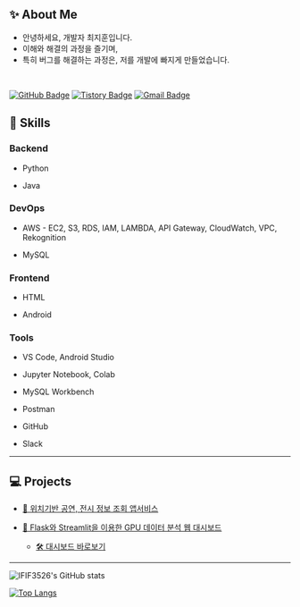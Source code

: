 ## ✨ About Me

- 안녕하세요, 개발자 최지훈입니다.
- 이해와 해결의 과정을 즐기며,
- 특히 버그를 해결하는 과정은, 저를 개발에 빠지게 만들었습니다.


<br>

[![GitHub Badge](https://img.shields.io/badge/GitHub-181717?style=flat&logo=GitHub&logoColor=white)](https://github.com/IFIF3526)
[![Tistory Badge](https://img.shields.io/badge/TSTORY-555263?style=flat&logoColor=white)](https://ifif3526.tistory.com/)
[![Gmail Badge](https://img.shields.io/badge/Gmail-D14836?style=flat&logo=Gmail&logoColor=white)](mailto:ifif3526@gmail.com)
<br/>

## 🔧 Skills

### Backend
- Python

- Java

### DevOps
- AWS - EC2, S3, RDS, IAM, LAMBDA, API Gateway, CloudWatch, VPC, Rekognition

- MySQL

### Frontend
- HTML

- Android

### Tools
- VS Code, Android Studio

- Jupyter Notebook, Colab

- MySQL Workbench

- Postman

- GitHub

- Slack

---

## 💻 Projects   
- [🎫 위치기반 공연, 전시 정보 조회 앱서비스](https://github.com/IFIF3526/WhatDoYouWantSee)

- [📰 Flask와 Streamlit을 이용한 GPU 데이터 분석 웹 대시보드](https://github.com/IFIF3526/GPUs-Compare)
  - [🛠 대시보드 바로보기](http://ec2-3-34-135-181.ap-northeast-2.compute.amazonaws.com:8501)
- - - 

![IFIF3526's GitHub stats](https://github-readme-stats.vercel.app/api?username=IFIF3526&show_icons=true&theme=onedark)

[![Top Langs](https://github-readme-stats.vercel.app/api/top-langs/?username=IFIF3526&layout=compact)](https://github.com/IFIF3526/github-readme-stats)


